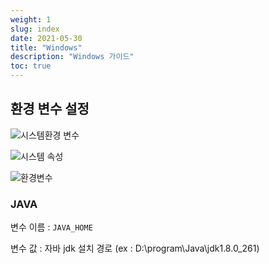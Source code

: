 ```yaml
---
weight: 1
slug: index
date: 2021-05-30
title: "Windows"
description: "Windows 가이드"
toc: true
---
```



## 환경 변수 설정

![시스템환경 변수](/docs/infra/os/windows/windows/01.png)

![시스템 속성](/docs/infra/os/windows/windows/02.png)

![환경변수](/docs/infra/os/windows/windows/03.png)


### JAVA

변수 이름 : `JAVA_HOME`

변수 값 : 자바 jdk 설치 경로 (ex : D:\program\Java\jdk1.8.0_261)
